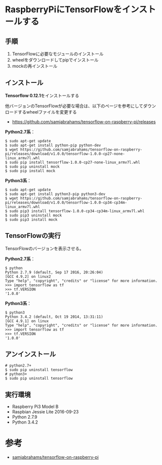 # RaspberryPiにTensorFlowをインストールする

## 手順

1. TensorFlowに必要なモジュールのインストール
2. wheelをダウンロードしてpipでインストール
3. mockの再インストール

## インストール

**Tensorflow 0.12.1**をインストールする

他バージョンのTensorFlowが必要な場合は、以下のページを参考にしてダウンロードするwheelファイルを変更する

* https://github.com/samjabrahams/tensorflow-on-raspberry-pi/releases

**Python2.7系**：

```
$ sudo apt-get update
$ sudo apt-get install python-pip python-dev
$ wget https://github.com/samjabrahams/tensorflow-on-raspberry-pi/releases/download/v1.0.0/tensorflow-1.0.0-cp27-none-linux_armv7l.whl
$ sudo pip install tensorflow-1.0.0-cp27-none-linux_armv7l.whl
$ sudo pip uninstall mock
$ sudo pip install mock
```

**Python3系**：

```
$ sudo apt-get update
$ sudo apt-get install python3-pip python3-dev
$ wget https://github.com/samjabrahams/tensorflow-on-raspberry-pi/releases/download/v1.0.0/tensorflow-1.0.0-cp34-cp34m-linux_armv7l.whl
$ sudo pip3 install tensorflow-1.0.0-cp34-cp34m-linux_armv7l.whl
$ sudo pip3 uninstall mock
$ sudo pip3 install mock
```

## TensorFlowの実行

TensorFlowのバージョンを表示させる。

**Python2.7系**：

```
$ python
Python 2.7.9 (default, Sep 17 2016, 20:26:04)
[GCC 4.9.2] on linux2
Type "help", "copyright", "credits" or "license" for more information.
>>> import tensorflow as tf
>>> tf.VERSION
'1.0.0'
```

**Python3系**：

```
$ python3
Python 3.4.2 (default, Oct 19 2014, 13:31:11)
[GCC 4.9.1] on linux
Type "help", "copyright", "credits" or "license" for more information.
>>> import tensorflow as tf
>>> tf.VERSION
'1.0.0'
```

## アンインストール

```
# python2.7+
$ sudo pip uninstall tensorflow
# python3+
$ sudo pip uninstall tensorflow
```

## 実行環境

* Raspberry Pi3 Model B
* Raspbian Jessie Lite 2016-09-23
* Python 2.7.9
* Python 3.4.2

# 参考

* [samjabrahams/tensorflow-on-raspberry-pi](https://github.com/samjabrahams/tensorflow-on-raspberry-pi)
